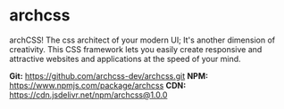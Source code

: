 # archcss
archCSS! The css architect of your modern UI;
It's another dimension of creativity. This CSS framework lets you easily create responsive and attractive websites and applications at the speed of your mind.

**Git:** https://github.com/archcss-dev/archcss.git
**NPM:** https://www.npmjs.com/package/archcss
**CDN:** https://cdn.jsdelivr.net/npm/archcss@1.0.0